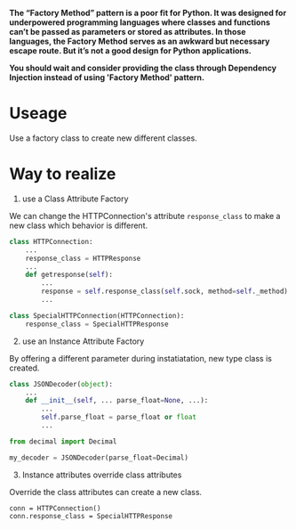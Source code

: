 **The “Factory Method” pattern is a poor fit for Python. It was designed for underpowered programming languages where classes and functions can’t be passed as parameters or stored as attributes. In those languages, the Factory Method serves as an awkward but necessary escape route. But it’s not a good design for Python applications.**

**You should wait and consider providing the class through Dependency Injection instead of using 'Factory Method' pattern.**

# Useage
Use a factory class to create new different classes.

# Way to realize

1. use a Class Attribute Factory


We can change the HTTPConnection's attribute `response_class` to make a new class which behavior is different.
```python
class HTTPConnection:
    ...
    response_class = HTTPResponse
    ...
    def getresponse(self):
        ...
        response = self.response_class(self.sock, method=self._method)
        ...

class SpecialHTTPConnection(HTTPConnection):
    response_class = SpecialHTTPResponse
```     

2. use an Instance Attribute Factory

By offering a different parameter during instatiatation, new type class is created.
```python
class JSONDecoder(object):
    ...
    def __init__(self, ... parse_float=None, ...):
        ...
        self.parse_float = parse_float or float
        ...

from decimal import Decimal

my_decoder = JSONDecoder(parse_float=Decimal)
```

3. Instance attributes override class attributes

Override the class attributes can create a new class.
```
conn = HTTPConnection()
conn.response_class = SpecialHTTPResponse
```
